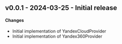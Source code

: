 ## v0.0.1 - 2024-03-25 - Initial release

#### Changes

* Initial implementation of YandexCloudProvider
* Initial implementation of Yandex360Provider
